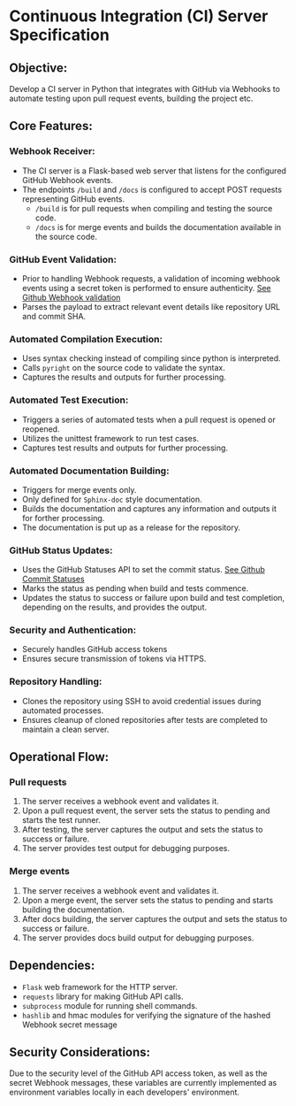 # Continuous Integration (CI) Server Specification

## Objective:
Develop a CI server in Python that integrates with GitHub via Webhooks to automate testing upon pull request events, building the project etc.

## Core Features:

### Webhook Receiver:
- The CI server is a Flask-based web server that listens for the configured GitHub Webhook events.
- The endpoints `/build` and `/docs` is configured to accept POST requests representing GitHub events.
    - `/build` is for pull requests when compiling and testing the source code.
    - `/docs` is for merge events and builds the documentation available in the source code.

### GitHub Event Validation:
- Prior to handling Webhook requests, a validation of incoming webhook events using a secret token is performed to ensure authenticity. [See Github Webhook validation](https://docs.github.com/en/webhooks/using-webhooks/validating-webhook-deliveries)
- Parses the payload to extract relevant event details like repository URL and commit SHA.

### Automated Compilation Execution:
- Uses syntax checking instead of compiling since python is interpreted.
- Calls `pyright` on the source code to validate the syntax.
- Captures the results and outputs for further processing.

### Automated Test Execution:
- Triggers a series of automated tests when a pull request is opened or reopened.
- Utilizes the unittest framework to run test cases.
- Captures test results and outputs for further processing.

### Automated Documentation Building:
- Triggers for merge events only.
- Only defined for `Sphinx-doc` style documentation.
- Builds the documentation and captures any information and outputs it for forther processing.
- The documentation is put up as a release for the repository.

### GitHub Status Updates:
- Uses the GitHub Statuses API to set the commit status. [See Github Commit Statuses](https://docs.github.com/en/rest/commits/statuses?apiVersion=2022-11-28)
- Marks the status as pending when build and tests commence.
- Updates the status to success or failure upon build and test completion, depending on the results, and provides the output.

### Security and Authentication:
- Securely handles GitHub access tokens
- Ensures secure transmission of tokens via HTTPS.

### Repository Handling:
- Clones the repository using SSH to avoid credential issues during automated processes.
- Ensures cleanup of cloned repositories after tests are completed to maintain a clean server.

## Operational Flow:
### Pull requests
1. The server receives a webhook event and validates it.
2. Upon a pull request event, the server sets the status to pending and starts the test runner.
3. After testing, the server captures the output and sets the status to success or failure.
4. The server provides test output for debugging purposes.

### Merge events
1. The server receives a webhook event and validates it.
2. Upon a merge event, the server sets the status to pending and starts building the documentation.
3. After docs building, the server captures the output and sets the status to success or failure.
4. The server provides docs build output for debugging purposes.

## Dependencies:
- `Flask` web framework for the HTTP server.
- `requests` library for making GitHub API calls.
- `subprocess` module for running shell commands.
- `hashlib` and hmac modules for verifying the signature of the hashed Webhook secret message

## Security Considerations:

Due to the security level of the GitHub API access token, as well as the secret Webhook messages, these variables are currently implemented as environment variables locally in each developers' environment.
